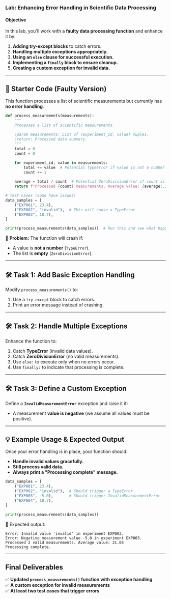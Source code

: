 ### **Lab: Enhancing Error Handling in Scientific Data Processing**

#### **Objective**
In this lab, you'll work with a **faulty data processing function** and enhance it by:
1. **Adding try-except blocks** to catch errors.
2. **Handling multiple exceptions appropriately.**
3. **Using an `else` clause for successful execution.**
4. **Implementing a `finally` block to ensure cleanup.**
5. **Creating a custom exception for invalid data.**

---

## **🚀 Starter Code (Faulty Version)**
This function processes a list of scientific measurements but currently has **no error handling**.

```python
def process_measurements(measurements):
    """
    Processes a list of scientific measurements.
    
    :param measurements: List of (experiment_id, value) tuples.
    :return: Processed data summary.
    """
    total = 0
    count = 0

    for experiment_id, value in measurements:
        total += value  # Potential TypeError if value is not a number
        count += 1
    
    average = total / count  # Potential ZeroDivisionError if count is zero
    return f"Processed {count} measurements. Average value: {average:.2f}"

# Test Cases (Some have issues)
data_samples = [
    ("EXP001", 23.4),
    ("EXP002", "invalid"),  # This will cause a TypeError
    ("EXP003", 18.7),
]

print(process_measurements(data_samples))  # Run this and see what happens!
```

🔴 **Problem:** The function will crash if:
- A value is **not a number** (`TypeError`).
- The list is **empty** (`ZeroDivisionError`).

---

## **🛠 Task 1: Add Basic Exception Handling**
Modify `process_measurements()` to:
1. Use a `try-except` block to catch errors.
2. Print an error message instead of crashing.

---

## **🛠 Task 2: Handle Multiple Exceptions**
Enhance the function to:
1. Catch **TypeError** (invalid data values).
2. Catch **ZeroDivisionError** (no valid measurements).
3. Use `else:` to execute only when no errors occur.
4. Use `finally:` to indicate that processing is complete.

---

## **🛠 Task 3: Define a Custom Exception**
Define a **`InvalidMeasurementError`** exception and raise it if:
- A measurement **value is negative** (we assume all values must be positive).

---

## **💡 Example Usage & Expected Output**
Once your error handling is in place, your function should:
- **Handle invalid values gracefully.**
- **Still process valid data.**
- **Always print a "Processing complete" message.**

```python
data_samples = [
    ("EXP001", 23.4),
    ("EXP002", "invalid"),  # Should trigger a TypeError
    ("EXP003", -5.0),       # Should trigger InvalidMeasurementError
    ("EXP004", 18.7),
]

print(process_measurements(data_samples))
```

🔹 Expected output:
```
Error: Invalid value 'invalid' in experiment EXP002.
Error: Negative measurement value -5.0 in experiment EXP003.
Processed 2 valid measurements. Average value: 21.05
Processing complete.
```

---

## **Final Deliverables**
✅ **Updated `process_measurements()` function with exception handling**  
✅ **A custom exception for invalid measurements**  
✅ **At least two test cases that trigger errors**


